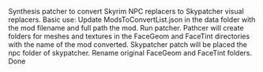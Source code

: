 Synthesis patcher to convert Skyrim NPC replacers to Skypatcher visual replacers.
Basic use:
Update ModsToConvertList.json in the data folder with the mod filename and full path the mod.  Run patcher.  Pathcer will create folders for meshes and textures in the FaceGeom and FaceTint directories with the name of the mod converted. Skypatcher patch will be placed the npc folder of skypatcher.  Rename original FaceGeom and FaceTint folders.  Done
